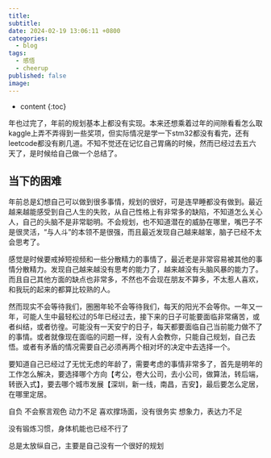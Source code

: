 ```yaml
---
title: 
subtitle: 
date: 2024-02-19 13:06:11 +0800
categories:
  - blog
tags:
  - 感悟
  - cheerup
published: false
image:
---
```

* content
{:toc}


年也过完了，年前的规划基本上都没有实现。本来还想乘着过年的间隙看看怎么取kaggle上弄不弄得到一些奖项，但实际情况是学一下stm32都没有看完，还有leetcode都没有刷几道。不知不觉还在记忆自己胃痛的时候，然而已经过去五六天了，是时候给自己做一个总结了。

## 当下的困难

年前总是幻想自己可以做到很多事情，规划的很好，可是连早睡都没有做到。最近越来越能感受到自己人生的失败，从自己性格上有非常多的缺陷，不知道怎么关心人，自己的头脑不是非常聪明。不会规划，也不知道潜在的威胁在哪里，嘴巴子不是很灵活，“与人斗”的本领不是很强，而且最近发现自己越来越笨，脑子已经不太会思考了。

感觉是时候要戒掉短视频和一些分散精力的事情了，最近老是非常容易被其他的事情分散精力。发现自己越来越没有思考的能力了，越来越没有头脑风暴的能力了。而且自己其他方面的缺点也非常多，不然也不会现在朋友不算多，不太惹人喜欢，和我玩的起来的都算比较熟的人。

然而现实不会等待我们，圈圈年轮不会等待我们，每天的阳光不会等你。一年又一年，可能人生中最轻松过的5年已经过去，接下来的日子可能要面临非常痛苦，或者纠结，或者彷徨。可能没有一天安宁的日子，每天都要面临自己当前能力做不了的事情。或者就像现在面临的问题一样，没有人会教你，只能自己规划，自己去悟。或者有矛盾的情况需要自己必须再两个相对坏的决定中去选择一个。

要知道自己已经过了无忧无虑的年龄了，需要考虑的事情非常多了，首先是明年的工作怎么解决，要选择哪个方向【考公，卷大公司，去小公司，做算法，转后端，转嵌入式】，要去哪个城市发展【深圳，新一线，南昌，吉安】，最后要怎么定居，在哪里定居。





自负  不会察言观色 
动力不足
喜欢撑场面，没有很务实
想象力，表达力不足

没有锻炼习惯，身体机能也已经不行了

总是太放纵自己，主要是自己没有一个很好的规划